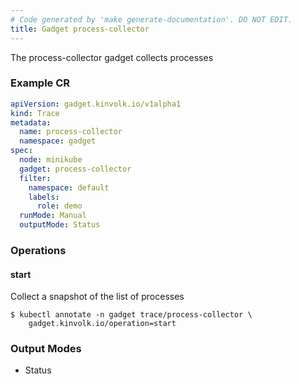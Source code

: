 ```yaml
---
# Code generated by 'make generate-documentation'. DO NOT EDIT.
title: Gadget process-collector
---
```


The process-collector gadget collects processes

### Example CR

```yaml
apiVersion: gadget.kinvolk.io/v1alpha1
kind: Trace
metadata:
  name: process-collector
  namespace: gadget
spec:
  node: minikube
  gadget: process-collector
  filter:
    namespace: default
    labels:
      role: demo
  runMode: Manual
  outputMode: Status
```

### Operations


#### start

Collect a snapshot of the list of processes

```
$ kubectl annotate -n gadget trace/process-collector \
    gadget.kinvolk.io/operation=start
```

### Output Modes

* Status
